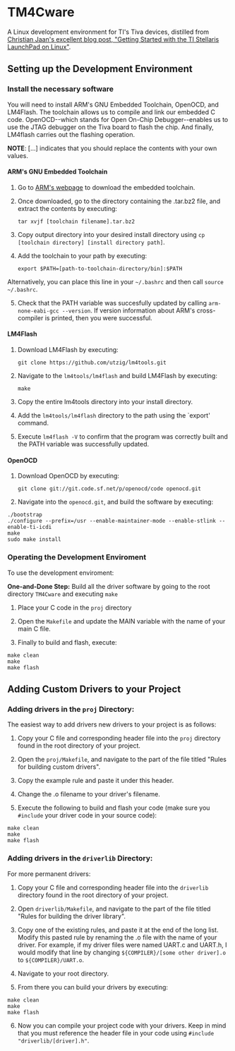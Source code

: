 # TM4Cware
A Linux development environment for TI's Tiva devices, distilled from [Christian Jaan's excellent blog post, "Getting Started with the TI Stellaris LaunchPad on Linux"](https://www.jann.cc/2012/12/11/getting_started_with_the_ti_stellaris_launchpad_on_linux.html).

## Setting up the Development Environment

### Install the necessary software
You will need to install ARM's GNU Embedded Toolchain, OpenOCD, and LM4Flash. The toolchain allows us to compile and link our embedded C code. OpenOCD--which stands for Open On-Chip Debugger--enables us to use the JTAG debugger on the Tiva board to flash the chip. And finally, LM4flash carries out the flashing operation.

**NOTE**: [...] indicates that you should replace the contents with your own values.

#### ARM's GNU Embedded Toolchain
1. Go to [ARM's webpage](https://developer.arm.com/open-source/gnu-toolchain/gnu-rm/downloads) to download the embedded toolchain.

2. Once downloaded, go to the directory containing the .tar.bz2 file, and extract the contents by executing:

	`tar xvjf [toolchain filename].tar.bz2` 

3. Copy output directory into your desired install directory using `cp [toolchain directory] [install directory path]`.

4. Add the toolchain to your path by executing:

	`export $PATH=[path-to-toolchain-directory/bin]:$PATH`

Alternatively, you can place this line in your `~/.bashrc` and then call `source ~/.bashrc`.

5. Check that the PATH variable was succesfully updated by calling `arm-none-eabi-gcc --version`. If version information about ARM's cross-compiler is printed, then you were successful.

#### LM4Flash

1. Download LM4Flash by executing:

	`git clone https://github.com/utzig/lm4tools.git`

2. Navigate to the `lm4tools/lm4flash` and build LM4Flash by executing:

	`make`

3. Copy the entire lm4tools directory into your install directory. 

4. Add the `lm4tools/lm4flash` directory to the path using the `export' command.

5. Execute `lm4flash -V` to confirm that the program was correctly built and the PATH variable was successfully updated.
	
#### OpenOCD

1. Download OpenOCD by executing:

	 `git clone git://git.code.sf.net/p/openocd/code openocd.git`

2. Navigate into the `openocd.git`, and build the software by executing:

```
./bootstrap
./configure --prefix=/usr --enable-maintainer-mode --enable-stlink --enable-ti-icdi
make
sudo make install
```

### Operating the Development Enviroment
To use the development enviroment:

**One-and-Done Step:** Build all the driver software by going to the root directory `TM4Cware` and executing `make`

1. Place your C code in the `proj` directory

2. Open the `Makefile` and update the MAIN variable with the name of your main C file.

3. Finally to build and flash, execute:

```
make clean
make
make flash
```

## Adding Custom Drivers to your Project

### Adding drivers in the `proj` Directory:
The easiest way to add drivers new drivers to your project is as follows:

1. Copy your C file and corresponding header file into the `proj` directory found in the root directory of your project.

2. Open the `proj/Makefile`, and navigate to the part of the file titled "Rules for building custom drivers".

3. Copy the example rule and paste it under this header.

4. Change the .o filename to your driver's filename.

5. Execute the following to build and flash your code (make sure you `#include` your driver code in your source code):

```
make clean
make
make flash
```

### Adding drivers in the `driverlib` Directory:
For more permanent drivers:

1. Copy your C file and corresponding header file into the `driverlib` directory found in the root directory of your project.

2. Open `driverlib/Makefile`, and navigate to the part of the file titled "Rules for building the driver library".

3. Copy one of the existing rules, and paste it at the end of the long list. Modify this pasted rule by renaming the .o file with the name of your driver. For example, if my driver files were named UART.c and UART.h, I would modify that line by changing `${COMPILER}/[some other driver].o` to `${COMPILER}/UART.o`.

4. Navigate to your root directory.

5. From there you can build your drivers by executing:

```
make clean
make
make flash
```
6. Now you can compile your project code with your drivers. Keep in mind that you must reference the header file in your code using `#include "driverlib/[driver].h"`.
